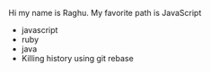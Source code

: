 Hi my name is Raghu.
My favorite path is JavaScript

* javascript
* ruby
* java
* Killing history using git rebase
